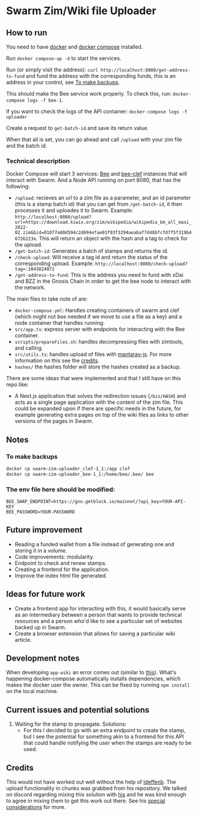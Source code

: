 # Swarm Zim/Wiki file Uploader

## How to run

You need to have [docker](https://www.docker.com/) and [docker compose](https://docs.docker.com/compose/install/) installed.

Run `docker compose-up -d` to start the services.

Run (or simply visit the address): `curl http://localhost:8080/get-address-to-fund` and fund the address with the corresponding funds, this is an address in your control, see [To make backups](#to-make-backups).

This should make the Bee service work properly. To check this, run: `docker-compose logs -f bee-1`.

If you want to check the logs of the API container: `docker-compose logs -f uploader`

Create a request to `get-batch-id` and save its return value.

When that all is set, you can go ahead and call `/upload` with your zim file and the batch id.

### Technical description

Docker Compose will start 3 services: [Bee](https://github.com/ethersphere/bee) and [bee-clef](https://github.com/ethersphere/bee-clef) instances that will interact with Swarm. And a Node API running on port 8080, that has the following:

- `/upload`: recieves an url to a zim file as a parameter, and an id parameter (this is a stamp batch id) that you can get from `/get-batch-id`, it then processes it and uploades it to Swarm. Example: `http://localhost:8080/upload?url=https://download.kiwix.org/zim/wikipedia/wikipedia_bm_all_maxi_2022-02.zim&bid=01077a80d594c2d694efae01f93f3294aeabaf7d48bfcfd7f5f319b46726223e`. This will return an object with the hash and a tag to check for the upload.
- `/get-batch-id`: Generates a batch of stamps and returns the id.
- `/check-upload`: Will receive a tag id and return the status of the corresponding upload. Example: `http://localhost:8080/check-upload?tag=:1043824072`
- `/get-address-to-fund`: This is the address you need to fund with xDai and BZZ in the Gnosis Chain in order to get the bee node to interact with the network.

The main files to take note of are:

- `docker-compose.yml`: Handles creating containers of swarm and clef (which might not _bee_ needed if we move to use a file as a key) and a node container that handles running:
- `src/app.ts`: express server with endpoints for interacting with the Bee container.
- `scripts/prepareFiles.sh`: handles decompressing files with zimtools, and calling.
- `src/utils.ts`: handles upload of files with [mantaray-js](https://github.com/ethersphere/mantaray-js). For more information on this see the [credits](#credits).
- `hashes/` the hashes folder will store the hashes created as a backup.

There are some ideas that were implemented and that I still have on this repo like:

- A Next.js application that solves the redirection issues (`/bzz/HASH`) and acts as a single page application with the content of the zim file. This could be expanded upon if there are specific needs in the future, for example generating extra pages on top of the wiki files as links to other versions of the pages in Swarm.

## Notes

### To make backups

```bash
docker cp swarm-zim-uploader_clef-1_1:/app clef
docker cp swarm-zim-uploader_bee-1_1:/home/bee/.bee/ bee
```

### The env file here should be modified:

```
BEE_SWAP_ENDPOINT=https://gno.getblock.io/mainnet/?api_key=YOUR-API-KEY
BEE_PASSWORD=YOUR-PASSWORD
```

## Future improvement

- Reading a funded wallet from a file instead of generating one and storing it in a volume.
- Code improvements: modularity.
- Endpoint to check and renew stamps.
- Creating a frontend for the application.
- Improve the index html file generated.

## Ideas for future work

- Create a frontend app for interacting with this, it would basically serve as an intermediary between a person that wants to provide technical resources and a person who'd like to see a particular set of websites backed up in Swarm.
- Create a browser extension that allows for saving a particular wiki article.

## Development notes

When developing `app-wiki` an error comes out (similar to [this](https://github.com/TypeStrong/ts-node/issues/270)). What's happening docker-compose automatically installs dependencies, which makes the docker user the owner. This can be fixed by running `npm install` on the local machine.

## Current issues and potential solutions

1. Waiting for the stamp to propagate. Solutions:
   - For this I decided to go with an extra endpoint to create the stamp, but I see the potential for something akin to a frontend for this API that could handle notifying the user when the stamps are ready to be used.

## Credits

This would not have worked out well without the help of [ldeffenb](https://github.com/ldeffenb). The upload functionality in chunks was grabbed from his repository. We talked on discord regarding mixing this solution with [his](https://github.com/ldeffenb/Swarming-Wikipedia/blob/main/src/index.ts) and he was kind enough to agree in mixing them to get this work out there. See his [special considerations](https://github.com/ldeffenb/Swarming-Wikipedia#special-considerations) for more.
